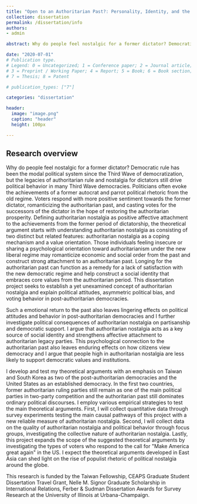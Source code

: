 ```yaml
---
title: "Open to an Authoritarian Past?: Personality, Identity, and the Politics of Authoritarian Nostalgia"
collection: dissertation
permalink: /dissertation/info
authors: 
- admin

abstract: Why do people feel nostalgic for a former dictator? Democratic rule has been the modal political system since the Third Wave of democratization, but the legacies of authoritarian rule and nostalgia for dictators still drive political behavior in many Third Wave democracies. Politicians often evoke the achievements of a former autocrat and parrot political rhetoric from the old regime. Voters respond with more positive sentiment towards the former dictator, romanticizing the authoritarian past, and casting votes for the successors of the dictator in the hope of restoring the authoritarian prosperity. My dissertation investigates the types of voters who feel nostalgic for an authoritarian past. Longing for the authoritarian past can function as a remedy for a lack of satisfaction with the new democratic regime and help construct social identity with those who embrace core values from the authoritarian period. This dissertation project seeks to establish a yet unexamined concept of authoritarian nostalgia and explain its effects on political attitudes, preferences, and voting behavior in post-authoritarian democracies.

date: "2020-07-01"
# Publication type.
# Legend: 0 = Uncategorized; 1 = Conference paper; 2 = Journal article;
# 3 = Preprint / Working Paper; 4 = Report; 5 = Book; 6 = Book section;
# 7 = Thesis; 8 = Patent

# publication_types: ["7"]

categories: "dissertation"

header:
  image: "image.png"
  caption: "header"
  height: 100px

---
```

## Research overview 
Why do people feel nostalgic for a former dictator? Democratic rule has been the modal political system since the Third Wave of democratization, but the legacies of authoritarian rule and nostalgia for dictators still drive political behavior in many Third Wave democracies. Politicians often evoke the achievements of a former autocrat and parrot political rhetoric from the old regime. Voters respond with more positive sentiment towards the former dictator, romanticizing the authoritarian past, and casting votes for the successors of the dictator in the hope of restoring the authoritarian prosperity.  Defining authoritarian nostalgia as positive affective attachment to the achievements from the former period of dictatorship, the theoretical argument starts with understanding authoritarian nostalgia as consisting of two distinct but related features: authoritarian nostalgia as a coping mechanism and a value orientation. Those individuals feeling insecure or sharing a psychological orientation toward authoritarianism under the new liberal regime may romanticize economic and social order from the past and construct strong attachment to an authoritarian past. Longing for the authoritarian past can function as a remedy for a lack of satisfaction with the new democratic regime and help construct a social identity that embraces core values from the authoritarian period. This dissertation project seeks to establish a yet unexamined concept of authoritarian nostalgia and explain political attitudes, asymmetric political bias, and voting behavior in post-authoritarian democracies.

Such a emotional return to the past also leaves lingering effects on political attitudes and behavior in post-authoritarian democracies and I further investigate political consequences of authoritarian nostalgia on partisanship and democratic support. I argue that authoritarian nostalgia acts as a key source of social identity and strengthens affective attachment to authoritarian legacy parties. This psychological connection to the authoritarian past also leaves enduring effects on how citizens view democracy and I argue that people high in authoritarian nostalgia are less likely to support democratic values and institutions.

I develop and test my theoretical arguments with an emphasis on Taiwan and South Korea as two of the post-authoritarian democracies and  the United States as an established democracy. In the first two countries, former authoritarian ruling parties still remain as one of the main political parties in two-party competition and the authoritarian past still dominates ordinary political discourses. I employ various empirical strategies to test the main theoretical arguments. First, I will collect quantitative data through survey experiments testing the main causal pathways of this project with a new reliable measure of authoritarian nostalgia. Second, I will collect data on the quality of authoritarian nostalgia and political behavior through focus groups, investigating the collective nature of authoritarian nostalgia. Lastly, this project expands the scope of the suggested theoretical arguments by investigating the types of voters who respond to the call for "Make America great again" in the US. I expect the theoretical arguments developed in East Asia can shed light on the rise of populist rhetoric of political nostalgia around the globe. 

This research is funded by the Taiwan Fellowship, CEAPS Graduate Student Dissertation Travel Grant, Nelle M. Signor Graduate	Scholarship in International Relations, Ferber & Sudman Dissertation Awards for Survey Research at the University of Illinois at Urbana-Champaign.
